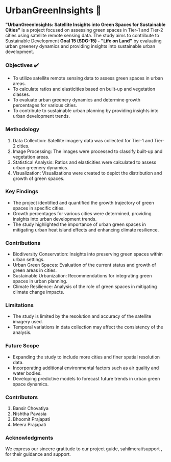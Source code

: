 # UrbanGreenInsights :deciduous_tree:

**"UrbanGreenInsights: Satellite Insights into Green Spaces for Sustainable Cities"** is a project focused on assessing green spaces in Tier-1 and Tier-2 cities using satellite remote sensing data. The study aims to contribute to Sustainable Development **Goal 15 (SDG-15) - "Life on Land"** by evaluating urban greenery dynamics and providing insights into sustainable urban development.
### Objectives :heavy_check_mark:
* To utilize satellite remote sensing data to assess green spaces in urban areas.
* To calculate ratios and elasticities based on built-up and vegetation classes.
* To evaluate urban greenery dynamics and determine growth percentages for various cities.
* To contribute to sustainable urban planning by providing insights into urban development trends.
### Methodology
1. Data Collection: Satellite imagery data was collected for Tier-1 and Tier-2 cities.
2. Image Processing: The images were processed to classify built-up and vegetation areas.
3. Statistical Analysis: Ratios and elasticities were calculated to assess urban greenery dynamics.
4. Visualization: Visualizations were created to depict the distribution and growth of green spaces.
### Key Findings
* The project identified and quantified the growth trajectory of green spaces in specific cities.
* Growth percentages for various cities were determined, providing insights into urban development trends.
* The study highlighted the importance of urban green spaces in mitigating urban heat island effects and enhancing climate resilience.
### Contributions
* Biodiversity Conservation: Insights into preserving green spaces within urban settings.
* Urban Green Spaces: Evaluation of the current status and growth of green areas in cities.
* Sustainable Urbanization: Recommendations for integrating green spaces in urban planning.
* Climate Resilience: Analysis of the role of green spaces in mitigating climate change impacts.
### Limitations
* The study is limited by the resolution and accuracy of the satellite imagery used.
* Temporal variations in data collection may affect the consistency of the analysis.
### Future Scope
* Expanding the study to include more cities and finer spatial resolution data.
* Incorporating additional environmental factors such as air quality and water bodies.
* Developing predictive models to forecast future trends in urban green space dynamics.
### Contributors
1. Bansir Chovatiya 
2. Nishtha Pavasia 
3. Bhoomit Prajapati 
4. Meera Prajapati 
### Acknowledgments    
We express our sincere gratitude to our project guide, sahilmerai/support , for their guidance and support. 
